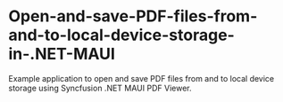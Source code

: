 # Open-and-save-PDF-files-from-and-to-local-device-storage-in-.NET-MAUI
Example application to open and save PDF files from and to local device storage using Syncfusion .NET MAUI PDF Viewer.
